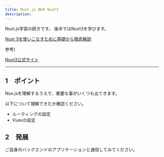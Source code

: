 ```yaml
---
title: Nuxt.js 後半 Nuxt3
description:  
---
```


Nuxt.js学習の続きです。
後半ではNuxt3を学びます。

[Nuxt 3を使いこなすために基礎から徹底解説](https://reffect.co.jp/vue/nuxt3/)

参考)

[Nuxt3公式サイト](https://nuxt.com/)


---
## 1　ポイント

Nux.jsを理解するうえで、重要な事がいくつも出てきます。

以下について理解できたか確認ください。

- ルーティングの設定
- Vuexの設定

## 2　発展

ご自身のバックエンドのアプリケーションと通信してみてください。


